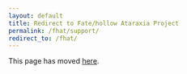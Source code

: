 ```yaml
---
layout: default
title: Redirect to Fate/hollow Ataraxia Project
permalink: /fhat/support/
redirect_to: /fhat/
---
```


This page has moved [here](/fhat/).  
